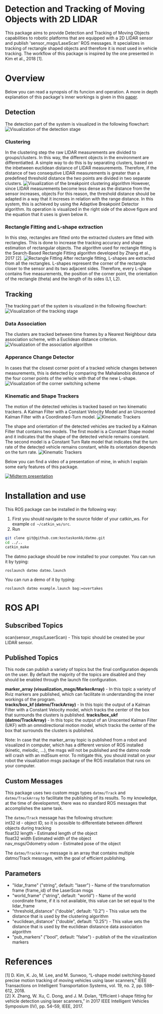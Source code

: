 Detection and Tracking of Moving Objects with 2D LIDAR
========================================
This package aims to provide Detection and Tracking of Moving Objects capabilities to robotic platforms that are equipped with a 2D LIDAR sensor and publish 'sensor_msgs/LaseScan' ROS messages.
It specializes in tracking of rectangle shaped objects and therefore it is most used in vehicle tracking.
The workflow of this package is inspired by the one presented in Kim et al., 2018 [1]. 

# Overview 
Below you can read a synopsis of its funcion and operation. 
A more in depth explanation of this package's inner workings is given in this [paper](https://github.com/kostaskonkk/datmo/raw/master/paper.pdf).

## Detection 

The detection part of the system is visualized in the following flowchart:
![Visualization of the detection stage](https://github.com/kostaskonkk/datmo/raw/master/images/flowchart_detection.png)

### Clustering 
In the clustering step the raw LIDAR measurements are divided to groups/clusters. In this way, the different objects in the environment are differentiatted.
A simple way to do this is by separating clusters, based on the inbetween euclidean distance of LIDAR measurements. 
Therefore, if the distance of two consequtive LIDAR measurements is greater than a predefined threshold distance the two points are divided in two separate clusters.
![Visualization of the breakpoint clustering algorithm](https://github.com/kostaskonkk/datmo/raw/master/images/clustering.png)
However, since LIDAR measurements become less dense as the distance from the sensor increases, objects
For this reason, the threshold distance should be adapted in a way that it increses in relation with the range distance.
In this system, this is achieved by using the Adaptive Breakpoint Detector algorithm.
Its operation is visualized in the right side of the above figure and the equation that it uses is given below it.

### Rectangle Fitting and L-shape extraction
In this step, rectangles are fitted onto the extracted clusters are fitted with rectangles.
This is done to increase the tracking accuracy and shape estimation of rectangular objects. 
The algorithm used for rectangle fitting is the Search-Based Rectangle Fitting algorithm developed by Zhang et al., 2017 [2].
![Rectangle Fitting](https://github.com/kostaskonkk/datmo/raw/master/images/rectangle_fitting.png)
After rectangle fitting, L-shapes are extracted from all the rectangles.
L-shapes represent the corner of the rectangle closer to the sensor and its two adjacent sides.
Therefore, every L-shape contains five measurements, the position of the corner point, the orientation of the rectangle (theta) and the length of its sides (L1, L2).


## Tracking

The tracking part of the system is visualized in the following flowchart:
![Visualization of the tracking stage](https://github.com/kostaskonkk/datmo/raw/master/images/flowchart_tracking.png)

### Data Association
The clusters are tracked between time frames by a Nearest Neighbour data association scheme, with a Euclidean distance criterion.\
![Visualization of the association algorithm](https://github.com/kostaskonkk/datmo/raw/master/images/association.gif)
<!--![Visualization of the association algorithm](https://github.com/kostaskonkk/datmo/raw/master/images/data_association.gif)-->

### Apperance Change Detector
In cases that the closest corner point of a tracked vehicle changes between measurements, this is detected by comparing the Mahalanobis distance of the four corner points of the vehicle with that of the new L-shape.
![Visualization of the corner switching scheme](https://github.com/kostaskonkk/datmo/raw/master/images/corner.gif)
<!--![Visualization of the association algorithm](https://github.com/kostaskonkk/datmo/raw/master/images/data_association.gif)-->


### Kinematic and Shape Trackers

The motion of the detected vehicles is tracked based on two kinematic trackers.
A Kalman Filter with a Constant Velocity Model and an Unscented Kalman Filter with a Coordinated-Turn model.
![Kinematic Trackers](https://github.com/kostaskonkk/datmo/raw/master/images/kinematic.png)

The shape and orientation of the detected vehicles are tracked by a Kalman Filter that contains two models.
The first model is a Constant Shape model and it indicates that the shape of the detected vehicle remains constant.
The second model is a Constant Turn Rate model that indicates that the turn rate of the detected vehicle remains constant, while its orientation depends on the turn rate.
![Kinematic Trackers](https://github.com/kostaskonkk/datmo/raw/master/images/shape.png)

Below you can find a video of a presentation of mine, in which I explain some early features of this package.

[![Midterm presentation](https://img.youtube.com/vi/HfFZcYwsY3I/0.jpg)](https://www.youtube.com/watch?v=HfFZcYwsY3I "Midterm presentation")

# Installation and use
This ROS package can be installed in the following way:
1. First you should navigate to the source folder of your catkin_ws. For example `cd ~/catkin_ws/src`.
2. Run 
```sh
git clone git@github.com:kostaskonkk/datmo.git
cd ../..
catkin_make
```
The datmo package should be now installed to your computer. You can run it by typing:

```
roslaunch datmo datmo.launch
```
You can run a demo of it by typing:

```
roslaunch datmo example.launch bag:=overtakes
```
# ROS API
## Subscribed Topics
scan(sensor_msgs/LaserScan) - This topic should be created be your LIDAR sensor.

## Published Topics

This node can publish a variety of topics but the final configuration depends on the user. By default the majority of the topics are disabled and they should be enabled through the launch file configuration.

**marker_array (visualization_msgs/MarkerArray)** - In this topic a variety of Rviz markers are published, which can facilitate in understanding the inner workings of the program.\
**tracks/box_kf (datmo/TrackArray)** - In this topic the output of a Kalman Filter with a Constant Velocity model, which tracks the center of the box that surrounds the clusters is published.
**tracks/box_ukf (datmo/TrackArray)** - In this topic the output of an Unscented Kalman Filter (UKF) with an omnidirectional motion model, which tracks the center of the box that surrounds the clusters is published.

Note: In case that the marker_array topic is published from a robot and visualized in computer, which has a different version of ROS installed (kinetic, melodic, ...), the msgs will not be published and the datmo node will crash with an md5sum error. To mitigate this, you should install on your robot the visualization msgs package of the ROS installation that runs on your computer.

## Custom Messages

This package uses two custom msgs types `datmo/Track` and `datmo/TrackArray` to facilitate the publishing of its results. To my knowledge, at the time of developemnt, there was no standard ROS messages that accomplishes the same task. 

The `datmo/Track` message has the following structure:\
int32 id - object ID, so it is possible to differentiate between different objects during tracking\
float32 length - Estimated length of the object\
float32 width    Estimated width of the object\
nav_msgs/Odometry odom - Estimated pose of the object

The `datmo/TrackArray` message is an array that contains multiple datmo/Track messages, with the goal of efficient publishing.

## Parameters

* "lidar_frame" ("string", default: "laser") - Name of the transformation frame (frame_id) of the LaserScan msgs
* "world_frame" ("string", default: "world") - Name of the world coordinate frame, if it is not available, this value can be set equal to the lidar_frame
* "threshold_distance" ("double", default: "0.2") - This value sets the distance that is used by the clustering algorithm
* "euclidean_distance" ("double", default: "0.25") - This value sets the distance that is used by the euclidean distasnce data association algorithm
* "pub_markers" ("bool", default: "false") - publish of the the vizualization markers

# References

[1] D. Kim, K. Jo, M. Lee, and M. Sunwoo, “L-shape model switching-based precise motion tracking of moving vehicles using laser scanners,” IEEE Transactions on Intelligent Transportation Systems, vol. 19, no. 2, pp. 598–612, 2018.\
[2] X. Zhang, W. Xu, C. Dong, and J. M. Dolan, “Efficient l-shape fitting for vehicle detection using laser scanners,” in 2017 IEEE Intelligent Vehicles Symposium (IV), pp. 54–59, IEEE, 2017.

